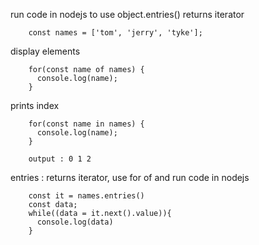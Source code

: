 run code in nodejs to use object.entries()  returns iterator

        const names = ['tom', 'jerry', 'tyke'];

display elements

        for(const name of names) {
          console.log(name);
        }
        
        
prints index    

        for(const name in names) {
          console.log(name);
        }

        output : 0 1 2

entries : returns iterator, use for of and run code in nodejs

        const it = names.entries()
        const data;
        while((data = it.next().value)){
          console.log(data)
        }
